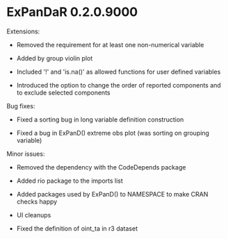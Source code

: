 # ExPanDaR 0.2.0.9000

Extensions:

* Removed the requirement for at least one non-numerical variable

* Added by group violin plot

* Included '!' and 'is.na()' as allowed functions for user defined variables

* Introduced the option to change the order of reported components and to exclude selected components


Bug fixes:

* Fixed a sorting bug in long variable definition construction

* Fixed a bug in ExPanD() extreme obs plot (was sorting on grouping variable)


Minor issues:

* Removed the dependency with the CodeDepends package

* Added rio package to the imports list

* Added packages used by ExPanD() to NAMESPACE to make CRAN checks happy

* UI cleanups

* Fixed the definition of oint_ta in r3 dataset


